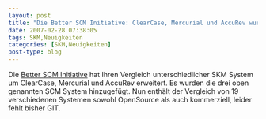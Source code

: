 ```yaml
---
layout: post
title: "Die Better SCM Initiative: ClearCase, Mercurial und AccuRev wurden hinzugefügt."
date: 2007-02-28 07:38:05
tags: SKM,Neuigkeiten
categories: [SKM,Neuigkeiten]
post-type: blog
---
```

Die <a href="http://better-scm.berlios.de/"  title="Better SCM Initiative">Better SCM Initiative</a> 
hat Ihren Vergleich unterschiedlicher SKM System um ClearCase, Mercurial und AccuRev erweitert.
Es wurden die drei oben genannten SCM System hinzugefügt. Nun enthält der Vergleich von 19 verschiedenen Systemen sowohl 
OpenSource als auch kommerziell, leider fehlt bisher GIT.
